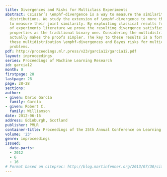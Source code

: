 ```yaml
---
title: Divergences and Risks for Multiclass Experiments
abstract: Csiszár’s \emphf-divergence is a way to measure the similarity of two probability
  distributions. We study the extension of \emphf-divergence to more than two distributions
  to measure their joint similarity. By exploiting classical results from the comparison
  of experiments literature we prove the resulting divergence satisfies all the same
  properties as the traditional binary one. Considering the multidistribution case
  actually makes the proofs simpler. The key to these results is a formal bridge between
  these multidistribution \emphf-divergences and Bayes risks for multiclass classification
  problems.
pdf: http://proceedings.mlr.press/v23/garcia12/garcia12.pdf
layout: inproceedings
series: Proceedings of Machine Learning Research
id: garcia12
month: 0
firstpage: 28
lastpage: 28
page: 28-28
sections: 
author:
- given: Dario García
  family: García
- given: Robert C.
  family: Williamson
date: 2012-06-16
address: Edinburgh, Scotland
publisher: PMLR
container-title: Proceedings of the 25th Annual Conference on Learning Theory
volume: '23'
genre: inproceedings
issued:
  date-parts:
  - 2012
  - 6
  - 16
# Format based on citeproc: http://blog.martinfenner.org/2013/07/30/citeproc-yaml-for-bibliographies/
---
```

